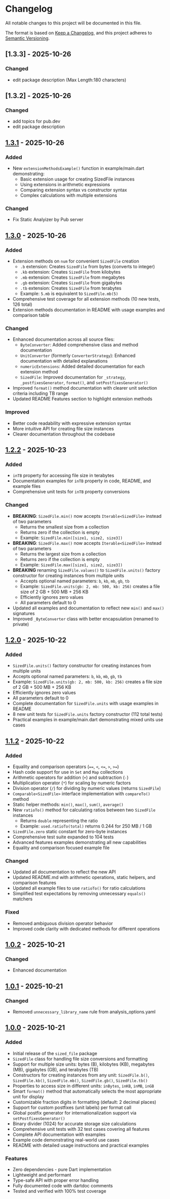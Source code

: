 # Changelog

All notable changes to this project will be documented in this file.

The format is based on [Keep a Changelog](https://keepachangelog.com/en/1.0.0/),
and this project adheres to [Semantic Versioning](https://semver.org/spec/v2.0.0.html).

## [1.3.3] - 2025-10-26
### Changed
- edit package description (Max Length:180 characters)

## [1.3.2] - 2025-10-26
### Changed
- add topics for pub.dev
- edit package description

## [1.3.1] - 2025-10-26
### Added
- New `extensionMethodsExample()` function in example/main.dart demonstrating:
  - Basic extension usage for creating SizedFile instances
  - Using extensions in arithmetic expressions
  - Comparing extension syntax vs constructor syntax
  - Complex calculations with multiple extensions
### Changed
- Fix Static Analyizer by Pub server

## [1.3.0] - 2025-10-26

### Added
- Extension methods on `num` for convenient `SizedFile` creation
  - `.b` extension: Creates `SizedFile` from bytes (converts to integer)
  - `.kb` extension: Creates `SizedFile` from kilobytes
  - `.mb` extension: Creates `SizedFile` from megabytes
  - `.gb` extension: Creates `SizedFile` from gigabytes
  - `.tb` extension: Creates `SizedFile` from terabytes
  - Example: `5.mb` is equivalent to `SizedFile.mb(5)`
- Comprehensive test coverage for all extension methods (10 new tests, 126 total)
- Extension methods documentation in README with usage examples and comparison table

### Changed
- Enhanced documentation across all source files:
  - `ByteConverter`: Added comprehensive class and method documentation
  - `UnitConverter` (formerly `ConverterStrategy`): Enhanced documentation with detailed explanations
  - `numericExtensions`: Added detailed documentation for each extension method
  - `SizedFile`: Improved documentation for `_strategy`, `_postfixesGenerator`, `format()`, and `setPostfixesGenerator()`
- Improved `format()` method documentation with clearer unit selection criteria including TB range
- Updated README Features section to highlight extension methods

### Improved
- Better code readability with expressive extension syntax
- More intuitive API for creating file size instances
- Clearer documentation throughout the codebase

## [1.2.2] - 2025-10-23

### Added
- `inTB` property for accessing file size in terabytes
- Documentation examples for `inTB` property in code, README, and example files
- Comprehensive unit tests for `inTB` property conversions

### Changed
- **BREAKING**: `SizedFile.min()` now accepts `Iterable<SizedFile>` instead of two parameters
  - Returns the smallest size from a collection
  - Returns zero if the collection is empty
  - Example: `SizedFile.min([size1, size2, size3])`
- **BREAKING**: `SizedFile.max()` now accepts `Iterable<SizedFile>` instead of two parameters
  - Returns the largest size from a collection
  - Returns zero if the collection is empty
  - Example: `SizedFile.max([size1, size2, size3])`
- **BREAKING** renaming  `SizedFile.values()` to `SizedFile.units()` factory constructor for creating instances from multiple units
  - Accepts optional named parameters: `b`, `kb`, `mb`, `gb`, `tb`
  - Example: `SizedFile.units(gb: 2, mb: 500, kb: 256)` creates a file size of 2 GB + 500 MB + 256 KB
  - Efficiently ignores zero values
  - All parameters default to 0
- Updated all examples and documentation to reflect new `min()` and `max()` signatures
- Improved `_ByteConverter` class with better encapsulation (renamed to private)

## [1.2.0] - 2025-10-22

### Added
  - `SizedFile.units()` factory constructor for creating instances from multiple units
  - Accepts optional named parameters: `b`, `kb`, `mb`, `gb`, `tb`
  - Example: `SizedFile.units(gb: 2, mb: 500, kb: 256)` creates a file size of 2 GB + 500 MB + 256 KB
  - Efficiently ignores zero values
  - All parameters default to 0
- Complete documentation for `SizedFile.units` with usage examples in README
- 8 new unit tests for `SizedFile.units` factory constructor (112 total tests)
- Practical examples in example/main.dart demonstrating mixed units use cases

## [1.1.2] - 2025-10-22

### Added
- Equality and comparison operators (`==`, `<`, `<=`, `>`, `>=`)
- Hash code support for use in `Set` and `Map` collections
- Arithmetic operators for addition (`+`) and subtraction (`-`)
- Multiplication operator (`*`) for scaling by numeric factors
- Division operator (`/`) for dividing by numeric values (returns `SizedFile`)
- `Comparable<SizedFile>` interface implementation with `compareTo()` method
- Static helper methods: `min()`, `max()`, `sum()`, `average()`
- New `ratioTo()` method for calculating ratios between two `SizedFile` instances
  - Returns `double` representing the ratio
  - Example: `used.ratioTo(total)` returns 0.244 for 250 MB / 1 GB
- `SizedFile.zero` static constant for zero-byte instances
- Comprehensive test suite expanded to 104 tests
- Advanced features examples demonstrating all new capabilities
- Equality and comparison focused example file

### Changed
- Updated all documentation to reflect the new API
- Updated README.md with arithmetic operations, static helpers, and comparison features
- Updated all example files to use `ratioTo()` for ratio calculations
- Simplified test expectations by removing unnecessary `equals()` matchers

### Fixed
- Removed ambiguous division operator behavior
- Improved code clarity with dedicated methods for different operations

## [1.0.2] - 2025-10-21

### Changed
- Enhanced documentation

## [1.0.1] - 2025-10-21

### Changed
- Removed `unnecessary_library_name` rule from analysis_options.yaml

## [1.0.0] - 2025-10-21

### Added
- Initial release of the `sized_file` package
- `SizedFile` class for handling file size conversions and formatting
- Support for multiple size units: bytes (B), kilobytes (KB), megabytes (MB), gigabytes (GB), and terabytes (TB)
- Constructors for creating instances from any unit: `SizedFile.b()`, `SizedFile.kb()`, `SizedFile.mb()`, `SizedFile.gb()`, `SizedFile.tb()`
- Properties to access size in different units: `inBytes`, `inKB`, `inMB`, `inGB`
- Smart `format()` method that automatically selects the most appropriate unit for display
- Customizable fraction digits in formatting (default: 2 decimal places)
- Support for custom postfixes (unit labels) per format call
- Global postfix generator for internationalization support via `setPostfixesGenerator()`
- Binary divider (1024) for accurate storage size calculations
- Comprehensive unit tests with 32 test cases covering all features
- Complete API documentation with examples
- Example code demonstrating real-world use cases
- README with detailed usage instructions and practical examples

### Features
- Zero dependencies - pure Dart implementation
- Lightweight and performant
- Type-safe API with proper error handling
- Fully documented code with dartdoc comments
- Tested and verified with 100% test coverage

[1.3.1]: https://github.com/hossameldinmi/sized_file/releases/tag/v1.3.1
[1.3.0]: https://github.com/hossameldinmi/sized_file/releases/tag/v1.3.0
[1.2.2]: https://github.com/hossameldinmi/sized_file/releases/tag/v1.2.2
[1.2.0]: https://github.com/hossameldinmi/sized_file/releases/tag/v1.2.0
[1.1.2]: https://github.com/hossameldinmi/sized_file/releases/tag/v1.1.2
[1.0.2]: https://github.com/hossameldinmi/sized_file/releases/tag/v1.0.2
[1.0.1]: https://github.com/hossameldinmi/sized_file/releases/tag/v1.0.1
[1.0.0]: https://github.com/hossameldinmi/sized_file/releases/tag/v1.0.0

